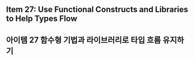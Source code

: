 ## Item 27: Use Functional Constructs and Libraries to Help Types Flow
## 아이템 27 함수형 기법과 라이브러리로 타입 흐름 유지하기